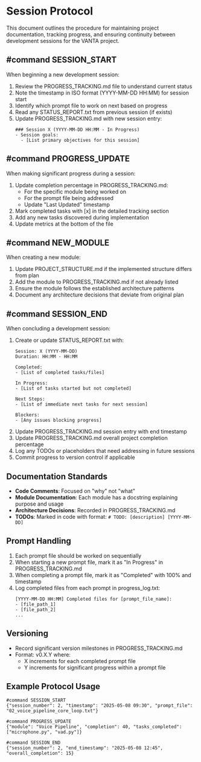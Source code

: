 # Session Protocol

This document outlines the procedure for maintaining project documentation, tracking progress, and ensuring continuity between development sessions for the VANTA project.

## #command SESSION_START

When beginning a new development session:

1. Review the PROGRESS_TRACKING.md file to understand current status
2. Note the timestamp in ISO format (YYYY-MM-DD HH:MM) for session start
3. Identify which prompt file to work on next based on progress
4. Read any STATUS_REPORT.txt from previous session (if exists)
5. Update PROGRESS_TRACKING.md with new session entry:
   ```
   ### Session X (YYYY-MM-DD HH:MM - In Progress)
   - Session goals:
     - [List primary objectives for this session]
   ```

## #command PROGRESS_UPDATE

When making significant progress during a session:

1. Update completion percentage in PROGRESS_TRACKING.md:
   - For the specific module being worked on
   - For the prompt file being addressed
   - Update "Last Updated" timestamp
2. Mark completed tasks with [x] in the detailed tracking section
3. Add any new tasks discovered during implementation
4. Update metrics at the bottom of the file

## #command NEW_MODULE

When creating a new module:

1. Update PROJECT_STRUCTURE.md if the implemented structure differs from plan
2. Add the module to PROGRESS_TRACKING.md if not already listed
3. Ensure the module follows the established architecture patterns
4. Document any architecture decisions that deviate from original plan

## #command SESSION_END

When concluding a development session:

1. Create or update STATUS_REPORT.txt with:
   ```
   Session: X (YYYY-MM-DD)
   Duration: HH:MM - HH:MM
   
   Completed:
   - [List of completed tasks/files]
   
   In Progress:
   - [List of tasks started but not completed]
   
   Next Steps:
   - [List of immediate next tasks for next session]
   
   Blockers:
   - [Any issues blocking progress]
   ```
2. Update PROGRESS_TRACKING.md session entry with end timestamp
3. Update PROGRESS_TRACKING.md overall project completion percentage
4. Log any TODOs or placeholders that need addressing in future sessions
5. Commit progress to version control if applicable

## Documentation Standards

- **Code Comments**: Focused on "why" not "what"
- **Module Documentation**: Each module has a docstring explaining purpose and usage
- **Architecture Decisions**: Recorded in PROGRESS_TRACKING.md
- **TODOs**: Marked in code with format: `# TODO: [description] [YYYY-MM-DD]`

## Prompt Handling

1. Each prompt file should be worked on sequentially
2. When starting a new prompt file, mark it as "In Progress" in PROGRESS_TRACKING.md
3. When completing a prompt file, mark it as "Completed" with 100% and timestamp
4. Log completed files from each prompt in progress_log.txt:
   ```
   [YYYY-MM-DD HH:MM] Completed files for [prompt_file_name]:
   - [file_path_1]
   - [file_path_2]
   ...
   ```

## Versioning

- Record significant version milestones in PROGRESS_TRACKING.md
- Format: v0.X.Y where:
  - X increments for each completed prompt file
  - Y increments for significant progress within a prompt file

## Example Protocol Usage

```
#command SESSION_START
{"session_number": 2, "timestamp": "2025-05-08 09:30", "prompt_file": "02_voice_pipeline_core_loop.txt"}
```

```
#command PROGRESS_UPDATE
{"module": "Voice Pipeline", "completion": 40, "tasks_completed": ["microphone.py", "vad.py"]}
```

```
#command SESSION_END
{"session_number": 2, "end_timestamp": "2025-05-08 12:45", "overall_completion": 15}
```